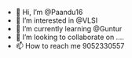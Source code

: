 - 👋 Hi, I’m @Paandu16
- 👀 I’m interested in @VLSI 
- 🌱 I’m currently learning @Guntur
- 💞️ I’m looking to collaborate on ....
- 📫 How to reach me 9052330557

<!---
Paandu16/Paandu16 is a ✨ special ✨ repository because its `README.md` (this file) appears on your GitHub profile.
You can click the Preview link to take a look at your changes.
--->
